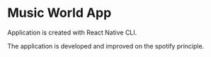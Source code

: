 # Music World App
Application is created with React Native CLI.

The application is developed and improved on the spotify principle.
